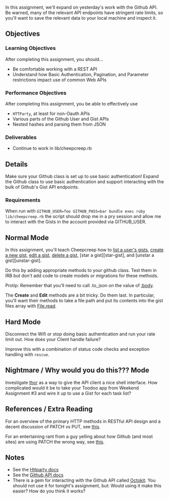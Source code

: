 In this assignment, we'll expand on yesterday's work with the Github API.
Be warned, many of the relevant API endpoints have stringent rate limits,
so you'll want to save the relevant data to your local machine and inspect it.

## Objectives

### Learning Objectives

After completing this assignment, you should…

* Be comfortable working with a REST API
* Understand how Basic Authentication, Pagination, and
  Parameter restrictions impact use of common Web APIs

### Performance Objectives

After completing this assignment, you be able to effectively use

* `HTTParty`, at least for non-Oauth APIs
* Various parts of the Github User and Gist APIs
* Nested hashes and parsing them from JSON

### Deliverables

* Continue to work in lib/cheepcreep.rb

## Details

Make sure your Github class is set up to use basic authentication!
Expand the Github class to use basic authentication and support interacting with
the bulk of Github's Gist API endpoints.

### Requirements

When run with `GITHUB_USER=foo GITHUB_PASS=bar bundle exec ruby lib/cheepcreep.rb`
the script should drop me in a pry session and allow me to interact with the Gists
in the account provided via GITHUB_USER.

## Normal Mode

In this assignment, you'll teach Cheepcreep how to [list a user's gists][list-gists],
[create a new gist][create-gist], [edit a gist][edit-gist], [delete a gist][delete-gist],
[star a gist][star-gist], and [unstar a gist][unstar-gist].

Do this by adding appropriate methods to your github class. Test them in
IRB but don't add code to create models or migrations for these methods.

Protip: Remember that you'll need to call .to_json on the value of
[:body][post_body].

The **Create** and **Edit** methods are a bit tricky. Do them last.
In particular, you'll want their methods to take a file path and
put its contents into the gist files array with [File.read][file-read].

[list-gists]: https://developer.github.com/v3/gists/#list-gists
[create-gist]: https://developer.github.com/v3/gists/#create-a-gist
[edit-gist]: https://developer.github.com/v3/gists/#edit-a-gist
[delete-gist]: https://developer.github.com/v3/gists/#delete-a-gist
[star-a-gist]: https://developer.github.com/v3/gists/#star-a-gist
[unstar-a-gist]: https://developer.github.com/v3/gists/#unstar-a-gist

[post_body]: http://www.rubydoc.info/github/jnunemaker/httparty/HTTParty/ClassMethods#post-instance_method
[file-read]: http://ruby.bastardsbook.com/chapters/io/

## Hard Mode

Disconnect the Wifi or stop doing basic authentication and run your rate limit out.
How does your Client handle failure?

Improve this with a combination of status code checks and exception handling with `rescue`.

## Nightmare / Why would you do this??? Mode

Investigate [thor](http://whatisthor.com/) as a way to give the API client
a nice shell interface. How complicated would it be to take your Toodoo app
from Weekend Assignment #3 and wire it up to use a Gist for each task list?

## References / Extra Reading

For an overview of the primary HTTP methods in RESTful API design
and a decent discussion of PATCH vs PUT, see [this](restful).

For an entertaining rant from a guy yelling about how Github (and most sites)
are using PATCH the wrong way, see [this](rants).

[restful]: http://restful-api-design.readthedocs.org/en/latest/methods.html
[rants]: http://williamdurand.fr/2014/02/14/please-do-not-patch-like-an-idiot/

## Notes

* See the [Httparty docs](http://johnnunemaker.com/httparty/)
* See the [Github API docs](https://developer.github.com/v3/)
* There is a gem for interacting with the Github API called [Octokit](https://github.com/octokit/octokit.rb).
  You should not use it for tonight's assignment, but: Would using it make this easier? How do you think it works?
